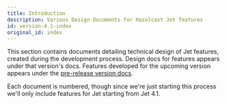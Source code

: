 ```yaml
---
title: Introduction
description: Various Design Documents for Hazelcast Jet features
id: version-4.1-index
original_id: index
---
```


This section contains documents detailing technical design of Jet
features, created during the development process. Design docs for
features appears under that version's docs. Features developed for the
upcoming version appears under the [pre-release version
docs](/docs/next/design-docs).

Each document is numbered, though since we're just starting this process
we'll only include features for Jet starting from Jet 4.1.
